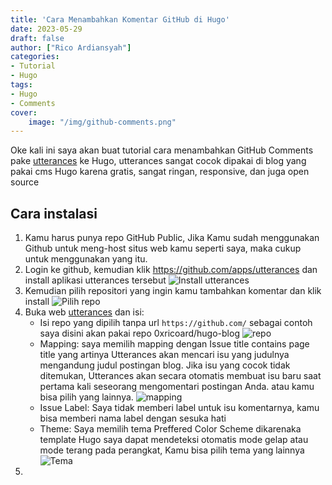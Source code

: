 ```yaml
---
title: 'Cara Menambahkan Komentar GitHub di Hugo'
date: 2023-05-29
draft: false
author: ["Rico Ardiansyah"]
categories:
- Tutorial
- Hugo
tags:
- Hugo
- Comments
cover:
    image: "/img/github-comments.png"
---
```

Oke kali ini saya akan buat tutorial cara menambahkan GitHub Comments pake [utterances](https://utteranc.es/) ke Hugo, utterances sangat cocok dipakai di blog yang pakai cms Hugo karena gratis, sangat ringan, responsive, dan juga open source
## Cara instalasi
1. Kamu harus punya repo GitHub Public, Jika Kamu sudah menggunakan Github untuk meng-host situs web kamu seperti saya, maka cukup untuk menggunakan yang itu.
2. Login ke github, kemudian klik https://github.com/apps/utterances dan install aplikasi utterances tersebut
![Install utterances](/img/IMG_6309.png)
3. Kemudian pilih repositori yang ingin kamu tambahkan komentar dan klik install
![Pilih repo](/img/IMG_6310.png)
4. Buka web [utterances](https://utteranc.es/) dan isi:
    - Isi repo yang dipilih tanpa url ``https://github.com/`` sebagai contoh saya disini akan pakai repo 0xricoard/hugo-blog
      ![repo](/img/repo.png)
    - Mapping: saya memilih mapping dengan Issue title contains page title yang artinya Utterances akan mencari isu yang judulnya mengandung judul postingan blog. Jika isu yang cocok tidak ditemukan, Utterances akan secara otomatis membuat isu baru saat pertama kali seseorang mengomentari postingan Anda. atau kamu bisa pilih yang lainnya.
![mapping](/img/mapping.png)
    - Issue Label: Saya tidak memberi label untuk isu komentarnya, kamu bisa memberi nama label dengan sesuka hati
    - Theme: Saya memilih tema Preffered Color Scheme dikarenaka template Hugo saya dapat mendeteksi otomatis mode gelap atau mode terang pada perangkat, Kamu bisa pilih tema yang lainnya
    ![Tema](/img/theme.png)
5. 
